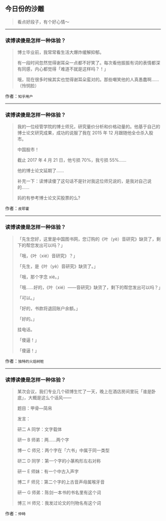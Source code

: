 ## 今日份的沙雕

> 看点好段子，有个好心情～


 
---

### 读博读傻是怎样一种体验？

> 博士毕业前，我常常看生活大爆炸缓解抑郁。
> 
> 有一段时间忽然觉得谢耳朵一点都不好笑了。每次看他振振有词的表情都深有同感，内心都觉得「难道不就是这样吗？！」
> 
> 哦，现在很多时候其实也觉得谢耳朵蛮对的。那些嘲笑他的人真愚蠢啊……（怜悯脸）


作者：`知乎用户`

---

### 读博读傻是怎样一种体验？

> 我的一位经管学院的博士师兄，研究量价分析和价格动量的。他基于自己的博士论文研究成果，成功的说服了我在 2015 年 12 月跟随他全仓杀入股市。
> 
> 中国股市！
> 
> 截止 2017 年 4 月 21 日，他亏损 70%，我亏损 55%……
> 
> 他的博士论文延期了……
> 
> 补充一下：读博读傻了这句话不是针对我这位师兄说的，是我对自己说的……
> 
> 妈的有参考博士论文买股票的么?


作者：`皮耶霍`

---

### 读博读傻是怎样一种体验？

> 「先生您好，这里是中国图书网，您订购的《叶（yè）音研究》缺货了，剩下的帮您发出可以吗？」
> 
> 「哦，《叶（xié）音研究》？」
> 
> 「先生，是《叶（yè）音研究》缺货了。」
> 
> 「哦，那个字念 xié。」
> 
> 「哦……好的，《叶（xié）——音研究》缺货了，剩下的帮您发出可以吗？」
> 
> 「可以。」
> 
> 「好的，书款将退回账户余额。」
> 
> 「好的。」
> 
> 挂电话。
> 
> 「傻逼！」
> 
> 「傻逼！」


作者：`独特的火焰树桩`

---

### 读博读傻是怎样一种体验？

> 某次会议，我们专业几个硕博生忙了一天，晚上在酒店房间里玩「谁是卧底」，大概是这么个话风——
> 
> 题目：甲骨—简帛
> 
> 发言：
> 
> 研二 A 同学：文字载体
> 
> 研一 B 师弟：两……两个字
> 
> 博一 C 师兄：两个字在「六书」中属于同一类型
> 
> 研二 D 同学：第一个字的小篆构形左右对称
> 
> 研一 E 师妹：有一个中古入声字
> 
> 博二 F 师兄：第二个字的上古音声母属喉牙音
> 
> 研一 G 师弟：陈剑一本书的书名里有这个词
> 
> 博三 H 师兄：我发过论文的刊物名有这个词


作者：`仲時`